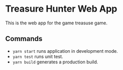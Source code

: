 # Treasure Hunter Web App

This is the web app for the game treasuse game.

## Commands

- `yarn start` runs application in development mode.
- `yarn test` runs unit test.
- `yarn build` generates a production build.
